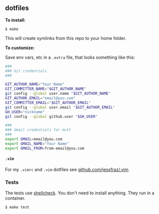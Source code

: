 ## dotfiles

**To install:**

```console
$ make
```

This will create symlinks from this repo to your home folder.

**To customize:**

Save env vars, etc in a `.extra` file, that looks something like
this:

```bash
###
### Git credentials
###

GIT_AUTHOR_NAME="Your Name"
GIT_COMMITTER_NAME="$GIT_AUTHOR_NAME"
git config --global user.name "$GIT_AUTHOR_NAME"
GIT_AUTHOR_EMAIL="email@you.com"
GIT_COMMITTER_EMAIL="$GIT_AUTHOR_EMAIL"
git config --global user.email "$GIT_AUTHOR_EMAIL"
GH_USER="nickname"
git config --global github.user "$GH_USER"

###
### Gmail credentials for mutt
###
export GMAIL=email@you.com
export GMAIL_NAME="Your Name"
export GMAIL_FROM=from-email@you.com
```

#### `.vim`

For my `.vimrc` and `.vim` dotfiles see
[github.com/jessfraz/.vim](https://github.com/jessfraz/.vim).

### Tests

The tests use [shellcheck](https://github.com/koalaman/shellcheck). You don't
need to install anything. They run in a container.

```console
$ make test
```
